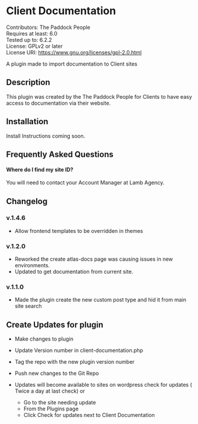 ﻿# Client Documentation  
Contributors: The Paddock People  
Requires at least: 6.0  
Tested up to: 6.2.2  
License: GPLv2 or later  
License URI: https://www.gnu.org/licenses/gpl-2.0.html  

A plugin made to import documentation to Client sites

## Description  

This plugin was created by the The Paddock People for Clients to have easy access to documentation via their website.

## Installation

Install Instructions coming soon.

## Frequently Asked Questions

#### Where do I find my site ID?

You will need to contact your Account Manager at Lamb Agency. 

## Changelog
### v.1.4.6
* Allow frontend templates to be overridden in themes

### v.1.2.0
* Reworked the create atlas-docs page was causing issues in new environments.
* Updated to get documentation from current site.

### v.1.1.0
* Made the plugin create the new custom post type and hid it from main site search


##  Create Updates for plugin

* Make changes to plugin
* Update Version number in client-documentation.php
* Tag the repo with the new plugin version number
* Push new changes to the Git Repo

* Updates will become available to sites on wordpress check for updates ( Twice a day at last check) or
  * Go to the site needing update
  * From the Plugins page
  * Click Check for updates next to Client Documentation 
